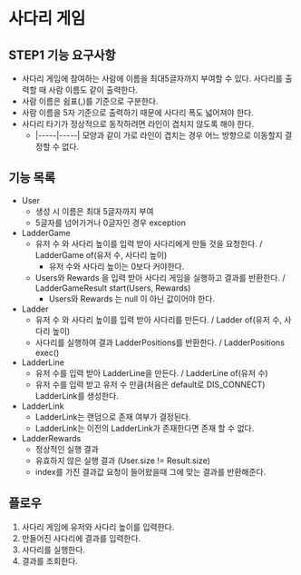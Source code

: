 # 사다리 게임
## STEP1 기능 요구사항
* 사다리 게임에 참여하는 사람에 이름을 최대5글자까지 부여할 수 있다. 사다리를 출력할 때 사람 이름도 같이 출력한다.
* 사람 이름은 쉼표(,)를 기준으로 구분한다.
* 사람 이름을 5자 기준으로 출력하기 때문에 사다리 폭도 넓어져야 한다.
* 사다리 타기가 정상적으로 동작하려면 라인이 겹치지 않도록 해야 한다.
  * |-----|-----| 모양과 같이 가로 라인이 겹치는 경우 어느 방향으로 이동할지 결정할 수 없다.

## 기능 목록
* User
  * 생성 시 이름은 최대 5글자까지 부여
  * 5글자를 넘어가거나 0글자인 경우 exception
* LadderGame
  * 유저 수 와 사다리 높이를 입력 받아 사다리에게 만들 것을 요청한다. / LadderGame of(유저 수, 사다리 높이)
    * 유저 수와 사다리 높이는 0보다 커야한다.
  * Users와 Rewards 을 입력 받아 사다리 게임을 실행하고 결과를 반환한다. / LadderGameResult start(Users, Rewards)
    * Users와 Rewards 는 null 이 아닌 값이어야 한다.
* Ladder
  * 유저 수 와 사다리 높이를 입력 받아 사다리를 만든다. / Ladder of(유저 수, 사다리 높이)
  * 사다리를 실행하여 결과 LadderPositions를 반환한다. / LadderPositions exec()
* LadderLine
  * 유저 수를 입력 받아 LadderLine을 만든다. / LadderLine of(유저 수)
  * 유저 수를 입력 받고 유저 수 만큼(처음은 default로 DIS_CONNECT) LadderLink를 생성한다.
* LadderLink
  * LadderLink는 랜덤으로 존재 여부가 결정된다.
  * LadderLink는 이전의 LadderLink가 존재한다면 존재 할 수 없다.
* LadderRewards
  * 정상적인 실행 결과
  * 유효하지 않은 실행 결과 (User.size != Result.size)
  * index를 가진 결과값 요청이 들어왔을때 그에 맞는 결과를 반환해준다.

## 플로우
1. 사다리 게임에 유저와 사다리 높이를 입력한다.
2. 만들어진 사다리에 결과를 입력한다.
3. 사다리를 실행한다.
4. 결과를 조회한다.
